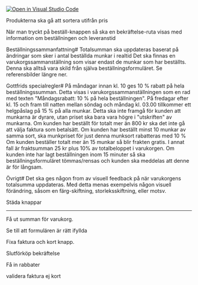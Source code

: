 [![Open in Visual Studio Code](https://classroom.github.com/assets/open-in-vscode-c66648af7eb3fe8bc4f294546bfd86ef473780cde1dea487d3c4ff354943c9ae.svg)](https://classroom.github.com/online_ide?assignment_repo_id=9317120&assignment_repo_type=AssignmentRepo)

Produkterna ska gå att sortera utifrån pris

När man tryckt på beställ-knappen så ska en bekräftelse-ruta visas med information om beställningen och leveranstid

Beställningssammanfattning#
Totalsumman ska uppdateras baserat på ändringar som sker i antal beställda munkar i realtid
Det ska finnas en varukorgssammanställning som visar endast de munkar som har beställts. Denna ska alltså vara skild från själva beställningsformuläret. Se referensbilder längre ner.

Gottfrids specialregler#
På måndagar innan kl. 10 ges 10 % rabatt på hela beställningssumman. Detta visas i varukorgssammanställningen som en rad med texten "Måndagsrabatt: 10 % på hela beställningen".
På fredagar efter kl. 15 och fram till natten mellan söndag och måndag kl. 03.00 tillkommer ett helgpåslag på 15 % på alla munkar. Detta ska inte framgå för kunden att munkarna är dyrare, utan priset ska bara vara högre i "utskriften" av munkarna.
Om kunden har beställt för totalt mer än 800 kr ska det inte gå att välja faktura som betalsätt.
Om kunden har beställt minst 10 munkar av samma sort, ska munkpriset för just denna munksort rabatteras med 10 %
Om kunden beställer totalt mer än 15 munkar så blir frakten gratis. I annat fall är fraktsumman 25 kr plus 10% av totalbeloppet i varukorgen.
Om kunden inte har lagt beställningen inom 15 minuter så ska beställningsformuläret tömmas/rensas och kunden ska meddelas att denne är för långsam.

Övrigt#
Det ska ges någon from av visuell feedback på när varukorgens totalsumma uppdateras. Med detta menas exempelvis någon visuell förändring, såsom en färg-skiftning, storleksskiftning, eller motsv.

Städa knappar 

***************************************************



Få ut summan för varukorg.

Se till att formulären är rätt ifyllda

Fixa faktura och kort knapp.

Slutförköp bekräftelse

Få in rabbater

validera faktura ej kort